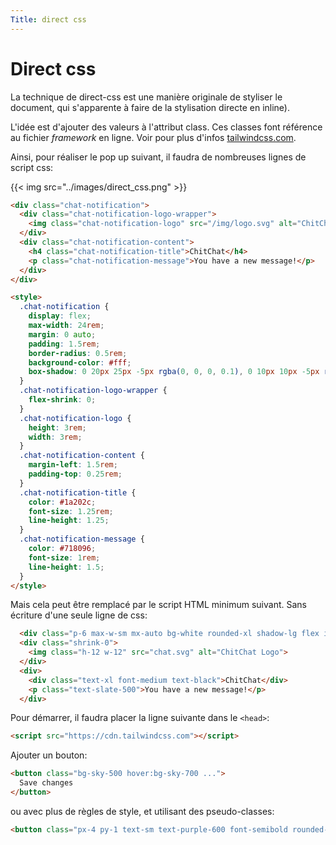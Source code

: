 ```yaml
---
Title: direct css
---
```


# Direct css
La technique de direct-css est une manière originale de styliser le document, qui s'apparente à faire de la stylisation directe en inline).

L'idée est d'ajouter des valeurs à l'attribut class. Ces classes font référence au fichier *framework* en ligne. Voir pour plus d'infos [tailwindcss.com](https://tailwindcss.com/docs/utility-first).

Ainsi, pour réaliser le pop up suivant, il faudra de nombreuses lignes de script css:

{{< img src="../images/direct_css.png" >}}

```html
<div class="chat-notification">
  <div class="chat-notification-logo-wrapper">
    <img class="chat-notification-logo" src="/img/logo.svg" alt="ChitChat Logo">
  </div>
  <div class="chat-notification-content">
    <h4 class="chat-notification-title">ChitChat</h4>
    <p class="chat-notification-message">You have a new message!</p>
  </div>
</div>

<style>
  .chat-notification {
    display: flex;
    max-width: 24rem;
    margin: 0 auto;
    padding: 1.5rem;
    border-radius: 0.5rem;
    background-color: #fff;
    box-shadow: 0 20px 25px -5px rgba(0, 0, 0, 0.1), 0 10px 10px -5px rgba(0, 0, 0, 0.04);
  }
  .chat-notification-logo-wrapper {
    flex-shrink: 0;
  }
  .chat-notification-logo {
    height: 3rem;
    width: 3rem;
  }
  .chat-notification-content {
    margin-left: 1.5rem;
    padding-top: 0.25rem;
  }
  .chat-notification-title {
    color: #1a202c;
    font-size: 1.25rem;
    line-height: 1.25;
  }
  .chat-notification-message {
    color: #718096;
    font-size: 1rem;
    line-height: 1.5;
  }
</style>
```

Mais cela peut être remplacé par le script HTML minimum suivant. Sans écriture d'une seule ligne de css:

```html
  <div class="p-6 max-w-sm mx-auto bg-white rounded-xl shadow-lg flex items-center space-x-4">
  <div class="shrink-0">
    <img class="h-12 w-12" src="chat.svg" alt="ChitChat Logo">
  </div>
  <div>
    <div class="text-xl font-medium text-black">ChitChat</div>
    <p class="text-slate-500">You have a new message!</p>
  </div>
  ```

Pour démarrer, il faudra placer la ligne suivante dans le `<head>`:

```html
<script src="https://cdn.tailwindcss.com"></script>
```

Ajouter un bouton:

```html
<button class="bg-sky-500 hover:bg-sky-700 ...">
  Save changes
</button>
```

ou avec plus de règles de style, et utilisant des pseudo-classes:

```html
<button class="px-4 py-1 text-sm text-purple-600 font-semibold rounded-full border border-purple-200 hover:text-white hover:bg-purple-600 hover:border-transparent focus:outline-none focus:ring-2 focus:ring-purple-600 focus:ring-offset-2">Message</button>
```



